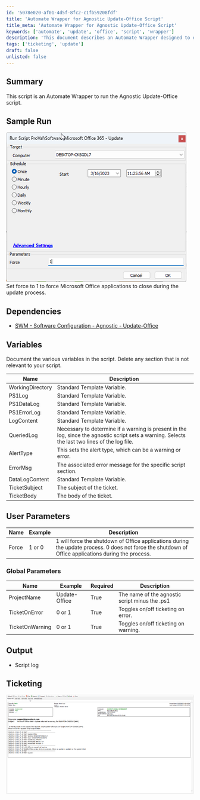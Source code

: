 ```yaml
---
id: '5078e020-af01-4d5f-8fc2-c1fb59208fdf'
title: 'Automate Wrapper for Agnostic Update-Office Script'
title_meta: 'Automate Wrapper for Agnostic Update-Office Script'
keywords: ['automate', 'update', 'office', 'script', 'wrapper']
description: 'This document describes an Automate Wrapper designed to execute the Agnostic Update-Office script, detailing its dependencies, variables, user parameters, global parameters, and ticketing features. It provides a comprehensive guide for users to effectively utilize the script for updating Microsoft Office applications.'
tags: ['ticketing', 'update']
draft: false
unlisted: false
---
```


## Summary

This script is an Automate Wrapper to run the Agnostic Update-Office script.

## Sample Run

![Sample Run](../../../static/img/SWM---Software-Configuration---Script---Microsoft-Office-365---Update/image_1.png)  
Set force to 1 to force Microsoft Office applications to close during the update process.

## Dependencies

- [SWM - Software Configuration - Agnostic - Update-Office](<../../powershell/Update-Office.md>)

## Variables

Document the various variables in the script. Delete any section that is not relevant to your script.

| Name              | Description                                                                                      |
|-------------------|--------------------------------------------------------------------------------------------------|
| WorkingDirectory   | Standard Template Variable.                                                                      |
| PS1Log            | Standard Template Variable.                                                                      |
| PS1DataLog        | Standard Template Variable.                                                                      |
| PS1ErrorLog       | Standard Template Variable.                                                                      |
| LogContent        | Standard Template Variable.                                                                      |
| QueriedLog        | Necessary to determine if a warning is present in the log, since the agnostic script sets a warning. Selects the last two lines of the log file. |
| AlertType         | This sets the alert type, which can be a warning or error.                                       |
| ErrorMsg          | The associated error message for the specific script section.                                   |
| DataLogContent    | Standard Template Variable.                                                                       |
| TicketSubject     | The subject of the ticket.                                                                        |
| TicketBody        | The body of the ticket.                                                                           |

## User Parameters

| Name   | Example | Description                                                                                   |
|--------|---------|-----------------------------------------------------------------------------------------------|
| Force  | 1 or 0  | 1 will force the shutdown of Office applications during the update process. 0 does not force the shutdown of Office applications during the process. |

### Global Parameters

| Name                | Example         | Required | Description                                                  |
|---------------------|-----------------|----------|--------------------------------------------------------------|
| ProjectName         | Update-Office   | True     | The name of the agnostic script minus the .ps1              |
| TicketOnError       | 0 or 1          | True     | Toggles on/off ticketing on error.                          |
| TicketOnWarning     | 0 or 1          | True     | Toggles on/off ticketing on warning.                        |

## Output

- Script log

## Ticketing

![Ticketing](../../../static/img/SWM---Software-Configuration---Script---Microsoft-Office-365---Update/image_2.png)
